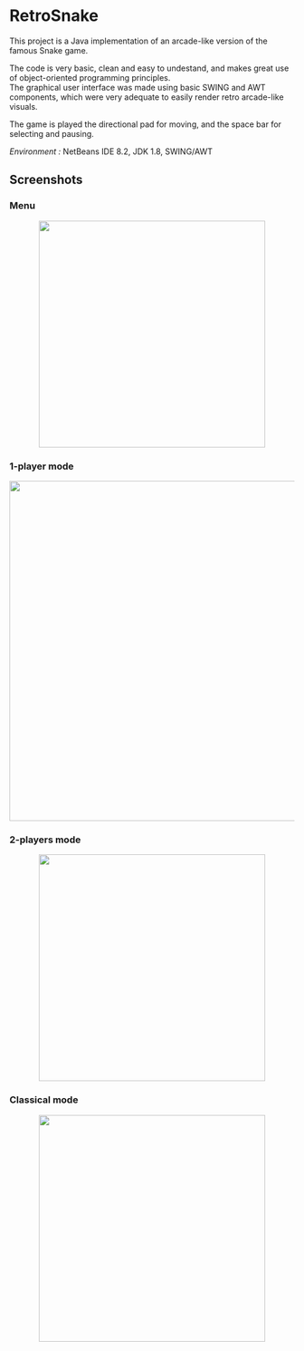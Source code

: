 # RetroSnake

This project is a Java implementation of an arcade-like version of the famous Snake game.

The code is very basic, clean and easy to undestand, and makes great use of object-oriented programming principles.  
The graphical user interface was made using basic SWING and AWT components, which were very adequate to easily render retro arcade-like visuals.

The game is played the directional pad for moving, and the space bar for selecting and pausing.

*Environment :* NetBeans IDE 8.2, JDK 1.8, SWING/AWT

## Screenshots

### Menu

<p align="center">
<img src="https://user-images.githubusercontent.com/35910546/62940834-bc37ca00-bdd4-11e9-83a8-efa24b6e85cf.png" height="400" />
</p>

### 1-player mode

<p align="center">
<img src="https://user-images.githubusercontent.com/35910546/62941014-43853d80-bdd5-11e9-8011-c1a4d05e3925.png" height="600" />
</p>

### 2-players mode

<p align="center">
<img src="https://user-images.githubusercontent.com/35910546/62941067-73ccdc00-bdd5-11e9-968c-3b35afdf0827.PNG" height="400" />
</p>

### Classical mode

<p align="center">
<img src="https://user-images.githubusercontent.com/35910546/62941083-7e877100-bdd5-11e9-8e2d-7862005dfec2.PNG" height="400" />
</p>

